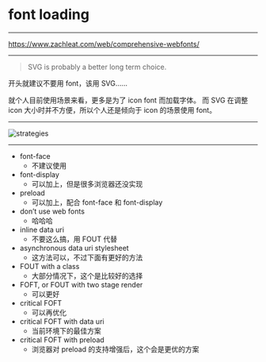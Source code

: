 # font loading

---

https://www.zachleat.com/web/comprehensive-webfonts/

---

> SVG is probably a better long term choice.

开头就建议不要用 font，该用 SVG……

就个人目前使用场景来看，更多是为了 icon font 而加载字体。
而 SVG 在调整 icon 大小时并不方便，所以个人还是倾向于 icon 的场景使用 font。

---

![strategies](./web-font-loading.svg)

---

+ font-face
	- 不建议使用
+ font-display
	- 可以加上，但是很多浏览器还没实现
+ preload
	- 可以加上，配合 font-face 和 font-display
+ don’t use web fonts
	- 哈哈哈
+ inline data uri
	- 不要这么搞，用 FOUT 代替
+ asynchronous data uri stylesheet
	- 这方法可以，不过下面有更好的方法
+ FOUT with a class
	- 大部分情况下，这个是比较好的选择
+ FOFT, or FOUT with two stage render
	- 可以更好
+ critical FOFT
	- 可以再优化
+ critical FOFT with data uri
	- 当前环境下的最佳方案
+ critical FOFT with preload
	- 浏览器对 preload 的支持增强后，这个会是更优的方案
